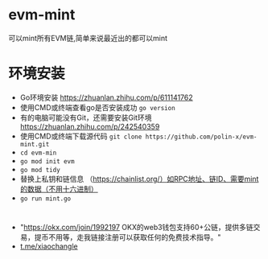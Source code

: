 # evm-mint

可以mint所有EVM链,简单来说最近出的都可以mint

# 环境安装

- Go环境安装 https://zhuanlan.zhihu.com/p/611141762
- 使用CMD或终端查看go是否安装成功 `go version`
- 有的电脑可能没有Git，还需要安装Git环境 https://zhuanlan.zhihu.com/p/242540359
- 使用CMD或终端下载源代码 `git clone https://github.com/polin-x/evm-mint.git`
- `cd evm-min`
- `go mod init evm`
- `go mod tidy`
- 替换上私钥和链信息 （https://chainlist.org/）如RPC地址、链ID、需要mint的数据（不用十六进制）
- `go run mint.go`

# 

- "https://okx.com/join/1992197 OKX的web3钱包支持60+公链，提供多链交易，提币不用等，走我链接注册可以获取任何的免费技术指导。"
- [t.me/xiaochangle](https://t.co/eY3G77j513)


